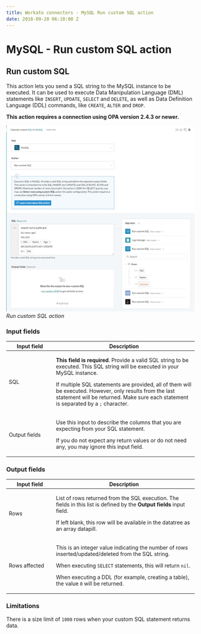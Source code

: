 ```yaml
---
title: Workato connectors - MySQL Run custom SQL action
date: 2018-09-20 06:10:00 Z
---
```


# MySQL - Run custom SQL action

## Run custom SQL

This action lets you send a SQL string to the MySQL instance to be executed. It can be used to execute Data Manipulation Language (DML) statements like `INSERT`, `UPDATE`, `SELECT` and `DELETE`, as well as Data Definition Language (DDL) commands, like `CREATE`, `ALTER` and `DROP`.

**This action requires a connection using OPA version 2.4.3 or newer.**

![Run custom SQL action](/assets/images/mysql/run_sql.png)
*Run custom SQL action*

### Input fields

<table class="unchanged rich-diff-level-one">
  <thead>
    <tr>
        <th width='25%'>Input field</th>
        <th>Description</th>
    </tr>
  </thead>
  <tbody>
    <tr>
      <td>SQL</td>
      <td>
        <p><b>This field is required</b>. Provide a valid SQL string to be executed. This SQL string will be executed in your MySQL instance.</p>
        <p>If multiple SQL statements are provided, all of them will be executed. However, only results from the last statement will be returned. Make sure each statement is separated by a <code>;</code> character.</p>
      </td>
    </tr>
    <tr>
      <td>Output fields</td>
      <td>
        <p>Use this input to describe the columns that you are expecting from your SQL statement.</p>
        <p>If you do not expect any return values or do not need any, you may ignore this input field.</p>
      </td>
    </tr>
  </tbody>
</table>

### Output fields

<table class="unchanged rich-diff-level-one">
  <thead>
    <tr>
        <th width='25%'>Input field</th>
        <th>Description</th>
    </tr>
  </thead>
  <tbody>
    <tr>
      <td>Rows</td>
      <td>
        <p>List of rows returned from the SQL execution. The fields in this list is defined by the <b>Output fields</b> input field.</p>
        <p>If left blank, this row will be available in the datatree as an array datapill.</p>
      </td>
    </tr>
    <tr>
      <td>Rows affected</td>
      <td>
        <p>This is an integer value indicating the number of rows inserted/updated/deleted from the SQL string.</p>
        <p>When executing <code>SELECT</code> statements, this will return <code>nil</code>.</p>
        <p>When executing a DDL (for example, creating a table), the value <code>0</code> will be returned.</p.>
      </td>
    </tr>
  </tbody>
</table>

### Limitations

There is a size limit of `1000` rows when your custom SQL statement returns data.
